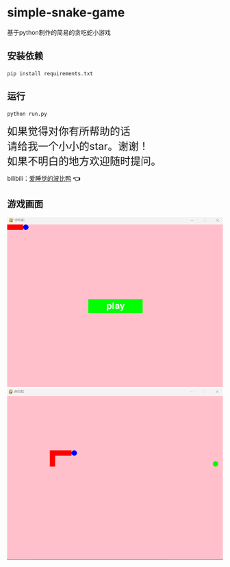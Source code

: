 # simple-snake-game
基于python制作的简易的贪吃蛇小游戏

## 安装依赖
`pip install requirements.txt`

## 运行
`python run.py`

<font size=5>如果觉得对你有所帮助的话<br>请给我一个小小的star。谢谢！<br>如果不明白的地方欢迎随时提问。</font>  
  
bilibili：[爱睡觉的波比鸭](https://space.bilibili.com/57254257?spm_id_from=333.337.0.0) **:point_left:**

游戏画面
---
![1001](imgs/1001.png "开始界面")
![1002](imgs/1002.png "游戏界面")
